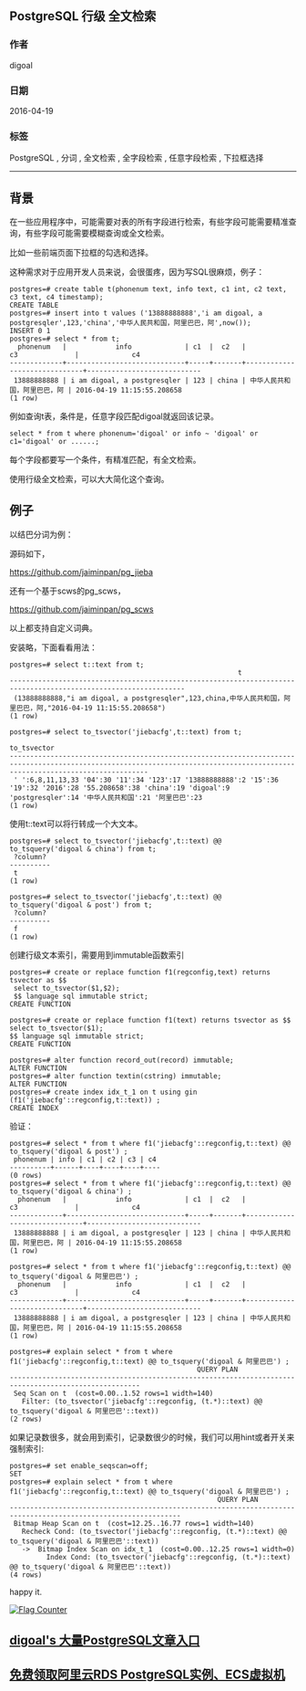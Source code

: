 ## PostgreSQL 行级 全文检索       
                                                                              
### 作者                                                                             
digoal                                                                              
                                                                              
### 日期                                                                             
2016-04-19                                                                                  
                                                                              
### 标签                                                                            
PostgreSQL , 分词 , 全文检索 , 全字段检索 , 任意字段检索 , 下拉框选择                                                                                                                                   
                                                                              
----                                                                            
                                         
## 背景        
在一些应用程序中，可能需要对表的所有字段进行检索，有些字段可能需要精准查询，有些字段可能需要模糊查询或全文检索。    
   
比如一些前端页面下拉框的勾选和选择。  
    
这种需求对于应用开发人员来说，会很蛋疼，因为写SQL很麻烦，例子：    
  
```  
postgres=# create table t(phonenum text, info text, c1 int, c2 text, c3 text, c4 timestamp);  
CREATE TABLE  
postgres=# insert into t values ('13888888888','i am digoal, a postgresqler',123,'china','中华人民共和国，阿里巴巴，阿',now());  
INSERT 0 1  
postgres=# select * from t;  
  phonenum   |            info             | c1  |  c2   |              c3              |             c4               
-------------+-----------------------------+-----+-------+------------------------------+----------------------------  
 13888888888 | i am digoal, a postgresqler | 123 | china | 中华人民共和国，阿里巴巴，阿 | 2016-04-19 11:15:55.208658  
(1 row)  
```  
  
例如查询t表，条件是，任意字段匹配digoal就返回该记录。   
  
```  
select * from t where phonenum='digoal' or info ~ 'digoal' or c1='digoal' or ......;  
```  
  
每个字段都要写一个条件，有精准匹配，有全文检索。    
  
使用行级全文检索，可以大大简化这个查询。    
  
  
## 例子  
以结巴分词为例：    
  
源码如下，    
  
https://github.com/jaiminpan/pg_jieba    
  
还有一个基于scws的pg_scws，  
  
https://github.com/jaiminpan/pg_scws    
  
以上都支持自定义词典。    
  
安装略，下面看看用法：    
  
```  
postgres=# select t::text from t;  
                                                        t                                                          
-----------------------------------------------------------------------------------------------------------------  
 (13888888888,"i am digoal, a postgresqler",123,china,中华人民共和国，阿里巴巴，阿,"2016-04-19 11:15:55.208658")  
(1 row)  
  
postgres=# select to_tsvector('jiebacfg',t::text) from t;  
                                                                                 to_tsvector                                                                                    
------------------------------------------------------------------------------------------------------------------------------------------------------------------------------  
 ' ':6,8,11,13,33 '04':30 '11':34 '123':17 '13888888888':2 '15':36 '19':32 '2016':28 '55.208658':38 'china':19 'digoal':9 'postgresqler':14 '中华人民共和国':21 '阿里巴巴':23  
(1 row)  
```  
  
使用t::text可以将行转成一个大文本。    
  
```  
postgres=# select to_tsvector('jiebacfg',t::text) @@ to_tsquery('digoal & china') from t;  
 ?column?   
----------  
 t  
(1 row)  
  
postgres=# select to_tsvector('jiebacfg',t::text) @@ to_tsquery('digoal & post') from t;  
 ?column?   
----------  
 f  
(1 row)  
```  
  
创建行级文本索引，需要用到immutable函数索引       
  
```  
postgres=# create or replace function f1(regconfig,text) returns tsvector as $$  
 select to_tsvector($1,$2);  
 $$ language sql immutable strict;  
CREATE FUNCTION  
  
postgres=# create or replace function f1(text) returns tsvector as $$            
select to_tsvector($1);     
$$ language sql immutable strict;  
CREATE FUNCTION  
  
postgres=# alter function record_out(record) immutable;  
ALTER FUNCTION  
postgres=# alter function textin(cstring) immutable;  
ALTER FUNCTION  
postgres=# create index idx_t_1 on t using gin (f1('jiebacfg'::regconfig,t::text)) ;  
CREATE INDEX  
```  
  
验证：   
  
```  
postgres=# select * from t where f1('jiebacfg'::regconfig,t::text) @@ to_tsquery('digoal & post') ;  
 phonenum | info | c1 | c2 | c3 | c4   
----------+------+----+----+----+----  
(0 rows)  
postgres=# select * from t where f1('jiebacfg'::regconfig,t::text) @@ to_tsquery('digoal & china') ;  
  phonenum   |            info             | c1  |  c2   |              c3              |             c4               
-------------+-----------------------------+-----+-------+------------------------------+----------------------------  
 13888888888 | i am digoal, a postgresqler | 123 | china | 中华人民共和国，阿里巴巴，阿 | 2016-04-19 11:15:55.208658  
(1 row)  
  
postgres=# select * from t where f1('jiebacfg'::regconfig,t::text) @@ to_tsquery('digoal & 阿里巴巴') ;  
  phonenum   |            info             | c1  |  c2   |              c3              |             c4               
-------------+-----------------------------+-----+-------+------------------------------+----------------------------  
 13888888888 | i am digoal, a postgresqler | 123 | china | 中华人民共和国，阿里巴巴，阿 | 2016-04-19 11:15:55.208658  
(1 row)  
  
postgres=# explain select * from t where f1('jiebacfg'::regconfig,t::text) @@ to_tsquery('digoal & 阿里巴巴') ;  
                                              QUERY PLAN                                                
------------------------------------------------------------------------------------------------------  
 Seq Scan on t  (cost=0.00..1.52 rows=1 width=140)  
   Filter: (to_tsvector('jiebacfg'::regconfig, (t.*)::text) @@ to_tsquery('digoal & 阿里巴巴'::text))  
(2 rows)  
```  
  
如果记录数很多，就会用到索引，记录数很少的时候，我们可以用hint或者开关来强制索引:    
  
```  
postgres=# set enable_seqscan=off;  
SET  
postgres=# explain select * from t where f1('jiebacfg'::regconfig,t::text) @@ to_tsquery('digoal & 阿里巴巴') ;  
                                                   QUERY PLAN                                                     
----------------------------------------------------------------------------------------------------------------  
 Bitmap Heap Scan on t  (cost=12.25..16.77 rows=1 width=140)  
   Recheck Cond: (to_tsvector('jiebacfg'::regconfig, (t.*)::text) @@ to_tsquery('digoal & 阿里巴巴'::text))  
   ->  Bitmap Index Scan on idx_t_1  (cost=0.00..12.25 rows=1 width=0)  
         Index Cond: (to_tsvector('jiebacfg'::regconfig, (t.*)::text) @@ to_tsquery('digoal & 阿里巴巴'::text))  
(4 rows)  
```  
  
happy it.    
  
      
                                     
                   
  
<a rel="nofollow" href="http://info.flagcounter.com/h9V1"  ><img src="http://s03.flagcounter.com/count/h9V1/bg_FFFFFF/txt_000000/border_CCCCCC/columns_2/maxflags_12/viewers_0/labels_0/pageviews_0/flags_0/"  alt="Flag Counter"  border="0"  ></a>  
  
  
  
  
  
  
## [digoal's 大量PostgreSQL文章入口](https://github.com/digoal/blog/blob/master/README.md "22709685feb7cab07d30f30387f0a9ae")
  
  
## [免费领取阿里云RDS PostgreSQL实例、ECS虚拟机](https://free.aliyun.com/ "57258f76c37864c6e6d23383d05714ea")
  
